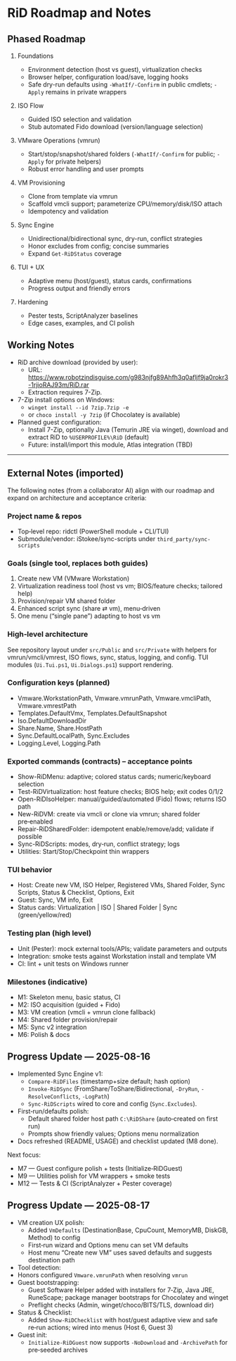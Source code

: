 # RiD Roadmap and Notes

## Phased Roadmap

1. Foundations
   - Environment detection (host vs guest), virtualization checks
   - Browser helper, configuration load/save, logging hooks
   - Safe dry-run defaults using `-WhatIf/-Confirm` in public cmdlets; `-Apply` remains in private wrappers

2. ISO Flow
   - Guided ISO selection and validation
   - Stub automated Fido download (version/language selection)

3. VMware Operations (vmrun)
   - Start/stop/snapshot/shared folders (`-WhatIf/-Confirm` for public; `-Apply` for private helpers)
   - Robust error handling and user prompts

4. VM Provisioning
   - Clone from template via vmrun
   - Scaffold vmcli support; parameterize CPU/memory/disk/ISO attach
   - Idempotency and validation

5. Sync Engine
   - Unidirectional/bidirectional sync, dry-run, conflict strategies
   - Honor excludes from config; concise summaries
   - Expand `Get-RiDStatus` coverage

6. TUI + UX
   - Adaptive menu (host/guest), status cards, confirmations
   - Progress output and friendly errors

7. Hardening
   - Pester tests, ScriptAnalyzer baselines
   - Edge cases, examples, and CI polish

## Working Notes

- RiD archive download (provided by user):
  - URL: https://www.robotzindisguise.com/g983njfg89Ahfh3q0afljf9ja0rokr3-1rjioRAJ93m/RiD.rar
  - Extraction requires 7-Zip.
- 7-Zip install options on Windows:
  - `winget install --id 7zip.7zip -e`
  - or `choco install -y 7zip` (if Chocolatey is available)
- Planned guest configuration:
  - Install 7-Zip, optionally Java (Temurin JRE via winget), download and extract RiD to `%USERPROFILE%\RiD` (default)
  - Future: install/import this module, Atlas integration (TBD)

---

## External Notes (imported)

The following notes (from a collaborator AI) align with our roadmap and expand on architecture and acceptance criteria:

### Project name & repos

- Top‑level repo: ridctl (PowerShell module + CLI/TUI)
- Submodule/vendor: iStokee/sync-scripts under `third_party/sync-scripts`

### Goals (single tool, replaces both guides)

1. Create new VM (VMware Workstation)
2. Virtualization readiness tool (host vs vm; BIOS/feature checks; tailored help)
3. Provision/repair VM shared folder
4. Enhanced script sync (share ⇄ vm), menu‑driven
5. One menu (“single pane”) adapting to host vs vm

### High‑level architecture

See repository layout under `src/Public` and `src/Private` with helpers for vmrun/vmcli/vmrest, ISO flows, sync, status, logging, and config. TUI modules (`Ui.Tui.ps1`, `Ui.Dialogs.ps1`) support rendering.

### Configuration keys (planned)

- Vmware.WorkstationPath, Vmware.vmrunPath, Vmware.vmcliPath, Vmware.vmrestPath
- Templates.DefaultVmx, Templates.DefaultSnapshot
- Iso.DefaultDownloadDir
- Share.Name, Share.HostPath
- Sync.DefaultLocalPath, Sync.Excludes
- Logging.Level, Logging.Path

### Exported commands (contracts) – acceptance points

- Show-RiDMenu: adaptive; colored status cards; numeric/keyboard selection
- Test-RiDVirtualization: host feature checks; BIOS help; exit codes 0/1/2
- Open-RiDIsoHelper: manual/guided/automated (Fido) flows; returns ISO path
- New-RiDVM: create via vmcli or clone via vmrun; shared folder pre‑enabled
- Repair-RiDSharedFolder: idempotent enable/remove/add; validate if possible
- Sync-RiDScripts: modes, dry‑run, conflict strategy; logs
- Utilities: Start/Stop/Checkpoint thin wrappers

### TUI behavior

- Host: Create new VM, ISO Helper, Registered VMs, Shared Folder, Sync Scripts, Status & Checklist, Options, Exit
- Guest: Sync, VM info, Exit
- Status cards: Virtualization | ISO | Shared Folder | Sync (green/yellow/red)

### Testing plan (high level)

- Unit (Pester): mock external tools/APIs; validate parameters and outputs
- Integration: smoke tests against Workstation install and template VM
- CI: lint + unit tests on Windows runner

### Milestones (indicative)

- M1: Skeleton menu, basic status, CI
- M2: ISO acquisition (guided + Fido)
- M3: VM creation (vmcli + vmrun clone fallback)
- M4: Shared folder provision/repair
- M5: Sync v2 integration
- M6: Polish & docs

## Progress Update — 2025-08-16

- Implemented Sync Engine v1:
  - `Compare-RiDFiles` (timestamp+size default; hash option)
  - `Invoke-RiDSync` (FromShare/ToShare/Bidirectional, `-DryRun`, `-ResolveConflicts`, `-LogPath`)
  - `Sync-RiDScripts` wired to core and config (`Sync.Excludes`).
- First‑run/defaults polish:
  - Default shared folder host path `C:\RiDShare` (auto‑created on first run)
  - Prompts show friendly values; Options menu normalization
- Docs refreshed (README, USAGE) and checklist updated (M8 done).

Next focus:
- M7 — Guest configure polish + tests (Initialize‑RiDGuest)
- M9 — Utilities polish for VM wrappers + smoke tests
- M12 — Tests & CI (ScriptAnalyzer + Pester coverage)

## Progress Update — 2025-08-17

- VM creation UX polish:
  - Added `VmDefaults` (DestinationBase, CpuCount, MemoryMB, DiskGB, Method) to config
  - First‑run wizard and Options menu can set VM defaults
  - Host menu “Create new VM” uses saved defaults and suggests destination path
- Tool detection:
 - Honors configured `Vmware.vmrunPath` when resolving `vmrun`
 - Guest bootstrapping:
   - Guest Software Helper added with installers for 7‑Zip, Java JRE, RuneScape; package manager bootstraps for Chocolatey and winget
   - Preflight checks (Admin, winget/choco/BITS/TLS, download dir)
 - Status & Checklist:
   - Added `Show-RiDChecklist` with host/guest adaptive view and safe re‑run actions; wired into menus (Host 6, Guest 3)
 - Guest init:
   - `Initialize-RiDGuest` now supports `-NoDownload` and `-ArchivePath` for pre‑seeded archives
